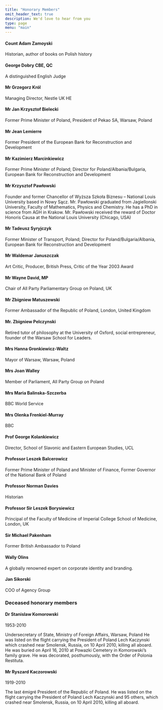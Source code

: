 ```yaml
---
title: "Honorary Members"
omit_header_text: true
description: We'd love to hear from you
type: page
menu: "main"
---
```


#### Count Adam Zamoyski

Historian, author of books on Polish history

#### George Dobry CBE, QC

A distinguished English Judge

#### Mr Grzegorz Król

Managing Director, Nestle UK HE

#### Mr Jan Krzysztof Bielecki

Former Prime Minister of Poland, President of Pekao SA, Warsaw, Poland

#### Mr Jean Lemierre

Former President of the European Bank for Reconstruction and Development

#### Mr Kazimierz Marcinkiewicz

Former Prime Minister of Poland; Director for Poland/Albania/Bulgaria, European Bank for Reconstruction and Development

#### Mr Krzysztof Pawłowski

Founder and former Chancellor of Wyższa Szkoła Biznesu – National Louis University based in Nowy Sącz. Mr. Pawłowski graduated from Jagiellonski University, Faculty of Mathematics, Physics and Chemistry. He has a PhD in science from AGH in Krakow. Mr. Pawłowski received the reward of Doctor Honoris Causa at the National Louis University (Chicago, USA)

#### Mr Tadeusz Syryjczyk

Former Minister of Transport, Poland; Director for Poland/Bulgaria/Albania, European Bank for Reconstruction and Development

#### Mr Waldemar Januszczak

Art Critic, Producer, British Press, Critic of the Year 2003 Award

#### Mr Wayne David, MP

Chair of All Party Parliamentary Group on Poland, UK

#### Mr Zbigniew Matuszewski

Former Ambassador of the Republic of Poland, London, United Kingdom

#### Mr. Zbigniew Pelczynski

Retired tutor of philosophy at the University of Oxford, social entrepreneur, founder of the Warsaw School for Leaders.

#### Mrs Hanna Gronkiewicz-Waltz

Mayor of Warsaw, Warsaw, Poland

#### Mrs Joan Walley

Member of Parliament, All Party Group on Poland

#### Mrs Maria Balinska-Szczerba

BBC World Service

#### Mrs Olenka Frenkiel-Murray

BBC

#### Prof George Kolankiewicz

Director, School of Slavonic and Eastern European Studies, UCL

#### Professor Leszek Balcerowicz

Former Prime Minister of Poland and Minister of Finance, Former Governor of the National Bank of Poland

#### Professor Norman Davies

Historian

#### Professor Sir Leszek Borysiewicz

Principal of the Faculty of Medicine of Imperial College School of Medicine, London, UK

#### Sir Michael Pakenham

Former British Ambassador to Poland

#### Wally Olins

A globally renowned expert on corporate identity and branding.

#### Jan Sikorski

COO of Agency Group

### Deceased honorary members

#### Dr Stanislaw Komorowski

1953-2010

Undersecretary of State, Ministry of Foreign Affairs, Warsaw, Poland
He was listed on the flight carrying the President of Poland Lech Kaczynski which crashed near Smolensk, Russia, on 10 April 2010, killing all aboard. He was buried on April 16, 2010 at Powazki Cemetery in Komorowski’s family grave. He was decorated, posthumously, with the Order of Polonia Restituta.

#### Mr Ryszard Kaczorowski

1919-2010

The last émigré President of the Republic of Poland. He was listed on the flight carrying the President of Poland Lech Kaczynski and 95 others, which crashed near Smolensk, Russia, on 10 April 2010, killing all aboard.